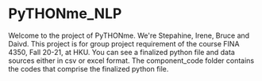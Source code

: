 # PyTHONme_NLP
Welcome to the project of PyTHONme. We're Stepahine, Irene, Bruce and Daivd.
This project is for group project requirement of the course FINA 4350, Fall 20-21, at HKU.
You can see a finalized python file and data sources either in csv or excel format.
The component_code folder contains the codes that comprise the finalized python file.
